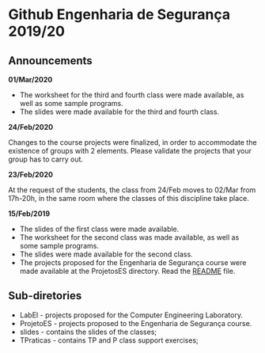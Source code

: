 # Github Engenharia de Segurança 2019/20

## Announcements


**01/Mar/2020**

- The worksheet for the third and fourth class were made available, as well as some sample programs.
- The slides were made available for the third and fourth class.



**24/Feb/2020**

Changes to the course projects were finalized, in order to accommodate the existence of groups with 2 elements. Please validate the projects that your group has to carry out.


**23/Feb/2020**

At the request of the students, the class from 24/Feb moves to 02/Mar from 17h-20h, in the same room where the classes of this discipline take place.


**15/Feb/2019**

- The slides of the first class were made available.
- The worksheet for the second class was made available, as well as some sample programs.
- The slides were made available for the second class.
- The projects proposed for the Engenharia de Segurança course were made available at the ProjetosES directory. Read the [README](ProjectsES/README.eng.md) file.



## Sub-diretories

-   LabEI - projects proposed for the Computer Engineering Laboratory.
-   ProjetoES - projects proposed to the Engenharia de Segurança course.
-   slides - contains the slides of the classes;
-   TPraticas - contains TP and P class support exercises;


